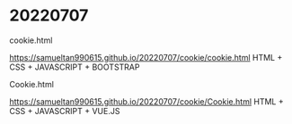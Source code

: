 # 20220707
cookie.html

https://samueltan990615.github.io/20220707/cookie/cookie.html
HTML + CSS + JAVASCRIPT + BOOTSTRAP

Cookie.html

https://samueltan990615.github.io/20220707/cookie/Cookie.html
HTML + CSS + JAVASCRIPT + VUE.JS
